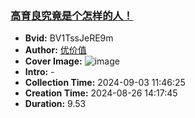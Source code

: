 ### [高育良究竟是个怎样的人！](https://www.bilibili.com/video/BV1TssJeRE9m)
- **Bvid:** BV1TssJeRE9m
- **Author:** [优价值](https://space.bilibili.com/3546605057738866)
- **Cover Image:** ![image](http://i0.hdslb.com/bfs/archive/73f13cb9b7f257763dac7528b11208253ba1d889.jpg)
- **Intro:** -
- **Collection Time:** 2024-09-03 11:46:25
- **Creation Time:** 2024-08-26 14:17:45
- **Duration:** 9.53


